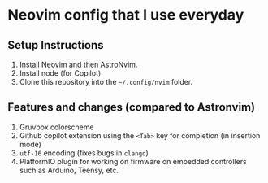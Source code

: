 # Neovim config that I use everyday

## Setup Instructions

1. Install Neovim and then AstroNvim.
2. Install node (for Copilot)
3. Clone this repository into the `~/.config/nvim` folder.

## Features and changes (compared to Astronvim)
1. Gruvbox colorscheme
2. Github copilot extension using the `<Tab>` key for completion (in insertion mode)
3. `utf-16` encoding (fixes bugs in `clangd`)
4. PlatformIO plugin for working on firmware on embedded controllers such as Arduino, Teensy, etc.
